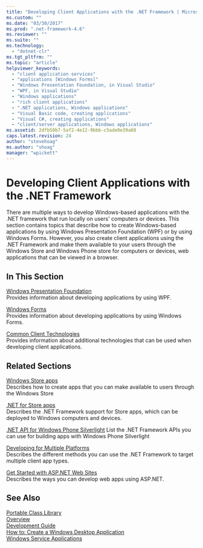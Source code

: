 ```yaml
---
title: "Developing Client Applications with the .NET Framework | Microsoft Docs"
ms.custom: ""
ms.date: "03/30/2017"
ms.prod: ".net-framework-4.6"
ms.reviewer: ""
ms.suite: ""
ms.technology: 
  - "dotnet-clr"
ms.tgt_pltfrm: ""
ms.topic: "article"
helpviewer_keywords: 
  - "client application services"
  - "applications [Windows Forms]"
  - "Windows Presentation Foundation, in Visual Studio"
  - "WPF, in Visual Studio"
  - "Windows applications"
  - "rich client applications"
  - ".NET applications, Windows applications"
  - "Visual Basic code, creating applications"
  - "Visual C#, creating applications"
  - "client/server applications, Windows applications"
ms.assetid: 2dfb50b7-5af2-4e12-9bbb-c5ade0e39a68
caps.latest.revision: 24
author: "stevehoag"
ms.author: "shoag"
manager: "wpickett"
---
```

# Developing Client Applications with the .NET Framework
There are multiple ways to develop Windows-based applications with the .NET framework that run locally on users' computers or devices. This section contains topics that describe how to create Windows-based applications by using Windows Presentation Foundation (WPF) or by using Windows Forms. However, you also create client applications using the .NET Framework and make them available to your users through the Windows Store and Windows Phone store for computers or devices, web applications that can be viewed in a browser.  
  
## In This Section  
 [Windows Presentation Foundation](../../docs/framework/wpf/index.md)  
 Provides information about developing applications by using WPF.  
  
 [Windows Forms](../../docs/framework/winforms/index.md)  
 Provides information about developing applications by using Windows Forms.  
  
 [Common Client Technologies](../../docs/framework/common-client-technologies/index.md)  
 Provides information about additional technologies that can be used when developing client applications.  
  
## Related Sections  
 [Windows Store apps](http://msdn.microsoft.com/windows/apps/)  
 Describes how to create apps that you can make available to users through the Windows Store  
  
 [.NET for Store apps](http://msdn.microsoft.com/library/windows/apps/br230302.aspx)  
 Describes the .NET Framework support for Store apps, which can be deployed to Windows computers and devices.  
  
 [.NET API for Windows Phone Silverlight](http://msdn.microsoft.com/library/windows/apps/xaml/jj207211\(v=vs.105\).aspx)  
 List the .NET Framework APIs you can use for building apps with Windows Phone Silverlight  
  
 [Developing for Multiple Platforms](../../docs/standard/cross-platform/index.md)  
 Describes the different methods you can use the .NET Framework to target multiple client app types.  
  
 [Get Started with ASP.NET Web Sites](http://www.asp.net/get-started/websites)  
 Describes the ways you can develop web apps using ASP.NET.  
  
## See Also  
 [Portable Class Library](../../docs/standard/cross-platform/cross-platform-development-with-the-portable-class-library.md)   
 [Overview](../../docs/framework/getting-started/overview.md)   
 [Development Guide](../../docs/framework/development-guide.md)   
 [How to: Create a Windows Desktop Application](http://msdn.microsoft.com/library/47021403-eaca-4c34-946a-a26c42a64148)   
 [Windows Service Applications](../../docs/framework/windows-services/index.md)